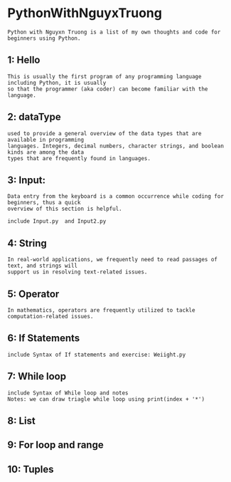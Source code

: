 # PythonWithNguyxTruong
    Python with Nguyxn Truong is a list of my own thoughts and code for beginners using Python.
## 1: Hello
    This is usually the first program of any programming language including Python, it is usually 
    so that the programmer (aka coder) can become familiar with the language.
## 2: dataType
    used to provide a general overview of the data types that are available in programming 
    languages. Integers, decimal numbers, character strings, and boolean kinds are among the data 
    types that are frequently found in languages.
## 3: Input: 
    Data entry from the keyboard is a common occurrence while coding for beginners, thus a quick 
    overview of this section is helpful.

    include Input.py  and Input2.py
## 4: String
    In real-world applications, we frequently need to read passages of text, and strings will 
    support us in resolving text-related issues.
## 5: Operator
    In mathematics, operators are frequently utilized to tackle computation-related issues.
## 6: If Statements
    include Syntax of If statements and exercise: Weiight.py
## 7: While loop
    include Syntax of While loop and notes
    Notes: we can draw triagle while loop using print(index + '*')
## 8: List
## 9: For loop and range
## 10: Tuples
